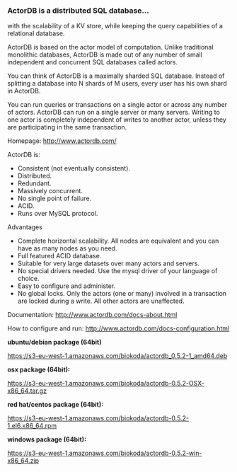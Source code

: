 ### ActorDB is a distributed SQL database...

with the scalability of a KV store, while keeping the query capabilities of a relational database.

ActorDB is based on the actor model of computation. Unlike traditional monolithic databases, ActorDB is made out of any number of small independent and concurrent SQL databases called actors. 

You can think of ActorDB is a maximally sharded SQL database. Instead of splitting a database into N shards of M users, every user has his own shard in ActorDB.

You can run queries or transactions on a single actor or across any number of actors. ActorDB can run on a single server or many servers. Writing to one actor is completely independent of writes to another actor, unless they are participating in the same transaction. 

Homepage: http://www.actordb.com/

ActorDB is:

*   Consistent (not eventually consistent).
*   Distributed.
*   Redundant.
*   Massively concurrent.
*   No single point of failure.
*   ACID.
*   Runs over MySQL protocol.

Advantages

*   Complete horizontal scalability. All nodes are equivalent and you can have as many nodes as you need.
*   Full featured ACID database.
*   Suitable for very large datasets over many actors and servers.
*   No special drivers needed. Use the mysql driver of your language of choice. 
*   Easy to configure and administer. 
*   No global locks. Only the actors (one or many) involved in a transaction are locked during a write. All other actors are unaffected.

Documentation: http://www.actordb.com/docs-about.html

How to configure and run: http://www.actordb.com/docs-configuration.html

**ubuntu/debian package (64bit)**

https://s3-eu-west-1.amazonaws.com/biokoda/actordb_0.5.2-1_amd64.deb

**osx package (64bit):**

https://s3-eu-west-1.amazonaws.com/biokoda/actordb-0.5.2-OSX-x86_64.tar.gz

**red hat/centos package (64bit):** 

https://s3-eu-west-1.amazonaws.com/biokoda/actordb-0.5.2-1.el6.x86_64.rpm

**windows package (64bit):**

https://s3-eu-west-1.amazonaws.com/biokoda/actordb-0.5.2-win-x86_64.zip


